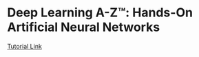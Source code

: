 # Deep Learning A-Z™: Hands-On Artificial Neural Networks
[Tutorial Link](https://www.udemy.com/course/deeplearning/learn/lecture/6747425#overview)
